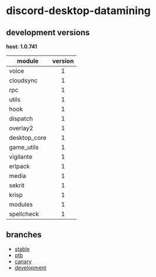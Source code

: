 # discord-desktop-datamining

## development versions

**host: 1.0.741**

| module | version |
| ------ | :-----: |
| voice | 1 |
| cloudsync | 1 |
| rpc | 1 |
| utils | 1 |
| hook | 1 |
| dispatch | 1 |
| overlay2 | 1 |
| desktop_core | 1 |
| game_utils | 1 |
| vigilante | 1 |
| erlpack | 1 |
| media | 1 |
| sekrit | 1 |
| krisp | 1 |
| modules | 1 |
| spellcheck | 1 |

## branches

- [stable](https://github.com/OpenAsar/discord-desktop-datamining/tree/stable)
- [ptb](https://github.com/OpenAsar/discord-desktop-datamining/tree/ptb)
- [canary](https://github.com/OpenAsar/discord-desktop-datamining/tree/canary)
- [development](https://github.com/OpenAsar/discord-desktop-datamining/tree/development)